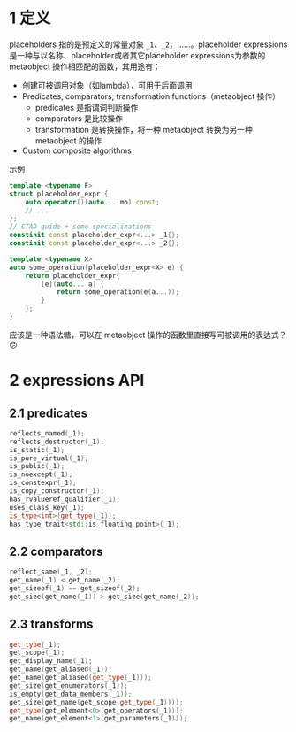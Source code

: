 # 1 定义

placeholders 指的是预定义的常量对象 `_1`、`_2`，......。placeholder expressions 是一种与以名称、placeholder或者其它placeholder expressions为参数的metaobject 操作相匹配的函数，其用途有：

- 创建可被调用对象（如lambda），可用于后面调用
- Predicates, comparators, transformation functions（metaobject 操作）
  - predicates 是指谓词判断操作
  - comparators 是比较操作
  - transformation 是转换操作，将一种 metaobject 转换为另一种 metaobject 的操作
- Custom composite algorithms  

示例

```c++
template <typename F>
struct placeholder_expr {
	auto operator()(auto... mo) const;
	// ...
};
// CTAD guide + some specializations
constinit const placeholder_expr<...> _1{};
constinit const placeholder_expr<...> _2{};

template <typename X>
auto some_operation(placeholder_expr<X> e) {
	return placeholder_expr{
        [e](auto... a) {
			return some_operation(e(a...));
		}
	};
}
```

应该是一种语法糖，可以在 metaobject 操作的函数里直接写可被调用的表达式？ :confused:

# 2 expressions API

## 2.1 predicates

```c++
reflects_named(_1);
reflects_destructor(_1);
is_static(_1);
is_pure_virtual(_1);
is_public(_1);
is_noexcept(_1);
is_constexpr(_1);
is_copy_constructor(_1);
has_rvalueref_qualifier(_1);
uses_class_key(_1);
is_type<int>(get_type(_1));
has_type_trait<std::is_floating_point>(_1);
```

## 2.2 comparators

```c++
reflect_same(_1, _2);
get_name(_1) < get_name(_2);
get_sizeof(_1) == get_sizeof(_2);
get_size(get_name(_1)) > get_size(get_name(_2));
```

## 2.3 transforms



```c++
get_type(_1);
get_scope(_1);
get_display_name(_1);
get_name(get_aliased(_1));
get_name(get_aliased(get_type(_1)));
get_size(get_enumerators(_1));
is_empty(get_data_members(_1));
get_size(get_name(get_scope(get_type(_1))));
get_type(get_element<0>(get_operators(_1)));
get_name(get_element<1>(get_parameters(_1)));
```

